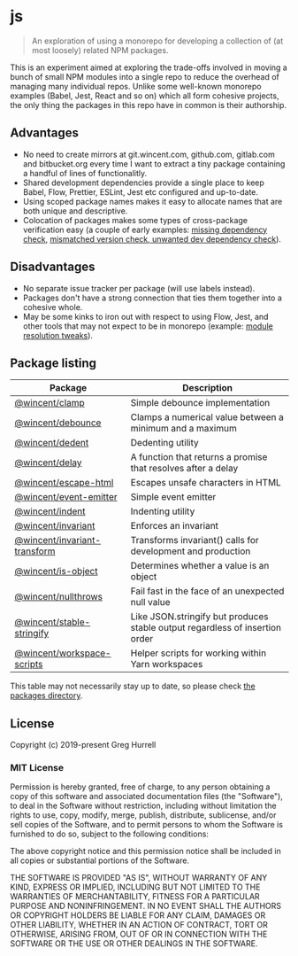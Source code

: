# js

> An exploration of using a monorepo for developing a collection of (at most loosely) related NPM packages.

This is an experiment aimed at exploring the trade-offs involved in moving a bunch of small NPM modules into a single repo to reduce the overhead of managing many individual repos. Unlike some well-known monorepo examples (Babel, Jest, React and so on) which all form cohesive projects, the only thing the packages in this repo have in common is their authorship.

## Advantages

- No need to create mirrors at git.wincent.com, github.com, gitlab.com and bitbucket.org every time I want to extract a tiny package containing a handful of lines of functionalitly.
- Shared development dependencies provide a single place to keep Babel, Flow, Prettier, ESLint, Jest etc configured and up-to-date.
- Using scoped package names makes it easy to allocate names that are both unique and descriptive.
- Colocation of packages makes some types of cross-package verification easy (a couple of early examples: [missing dependency check](https://github.com/wincent/js/commit/02e2eb280db050e523d2a3e065a93f0ef221fb82), [mismatched version check, unwanted dev dependency check](https://github.com/wincent/js/commit/c7147c86b055ab1ecc57a24b29cb7ef274dc69de)).

## Disadvantages

- No separate issue tracker per package (will use labels instead).
- Packages don't have a strong connection that ties them together into a cohesive whole.
- May be some kinks to iron out with respect to using Flow, Jest, and other tools that may not expect to be in monorepo (example: [module resolution tweaks](https://github.com/wincent/js/commit/fe2d7318dc94354306331eb9f5b0d191a831fd9a)).

## Package listing

| Package                                                                                                | Description                                                                  |
| ------------------------------------------------------------------------------------------------------ | ---------------------------------------------------------------------------- |
| [@wincent/clamp](https://github.com/wincent/js/tree/master/packages/clamp)                             | Simple debounce implementation                                               |
| [@wincent/debounce](https://github.com/wincent/js/tree/master/packages/debounce)                       | Clamps a numerical value between a minimum and a maximum                     |
| [@wincent/dedent](https://github.com/wincent/js/tree/master/packages/dedent)                           | Dedenting utility                                                            |
| [@wincent/delay](https://github.com/wincent/js/tree/master/packages/delay)                             | A function that returns a promise that resolves after a delay                |
| [@wincent/escape-html](https://github.com/wincent/js/tree/master/packages/escape-html)                 | Escapes unsafe characters in HTML                                            |
| [@wincent/event-emitter](https://github.com/wincent/js/tree/master/packages/event-emitter)             | Simple event emitter                                                         |
| [@wincent/indent](https://github.com/wincent/js/tree/master/packages/indent)                           | Indenting utility                                                            |
| [@wincent/invariant](https://github.com/wincent/js/tree/master/packages/invariant)                     | Enforces an invariant                                                        |
| [@wincent/invariant-transform](https://github.com/wincent/js/tree/master/packages/invariant-transform) | Transforms invariant() calls for development and production                  |
| [@wincent/is-object](https://github.com/wincent/js/tree/master/packages/is-object)                     | Determines whether a value is an object                                      |
| [@wincent/nullthrows](https://github.com/wincent/js/tree/master/packages/nullthrows)                   | Fail fast in the face of an unexpected null value                            |
| [@wincent/stable-stringify](https://github.com/wincent/js/tree/master/packages/stable-stringify)       | Like JSON.stringify but produces stable output regardless of insertion order |
| [@wincent/workspace-scripts](https://github.com/wincent/js/tree/master/packages/workspace-scripts)     | Helper scripts for working within Yarn workspaces                            |

This table may not necessarily stay up to date, so please check [the packages directory](https://github.com/wincent/js/tree/master/packages).

## License

Copyright (c) 2019-present Greg Hurrell

### MIT License

Permission is hereby granted, free of charge, to any person obtaining a copy of this software and associated documentation files (the "Software"), to deal in the Software without restriction, including without limitation the rights to use, copy, modify, merge, publish, distribute, sublicense, and/or sell copies of the Software, and to permit persons to whom the Software is furnished to do so, subject to the following conditions:

The above copyright notice and this permission notice shall be included in all copies or substantial portions of the Software.

THE SOFTWARE IS PROVIDED "AS IS", WITHOUT WARRANTY OF ANY KIND, EXPRESS OR IMPLIED, INCLUDING BUT NOT LIMITED TO THE WARRANTIES OF MERCHANTABILITY, FITNESS FOR A PARTICULAR PURPOSE AND NONINFRINGEMENT. IN NO EVENT SHALL THE AUTHORS OR COPYRIGHT HOLDERS BE LIABLE FOR ANY CLAIM, DAMAGES OR OTHER LIABILITY, WHETHER IN AN ACTION OF CONTRACT, TORT OR OTHERWISE, ARISING FROM, OUT OF OR IN CONNECTION WITH THE SOFTWARE OR THE USE OR OTHER DEALINGS IN THE SOFTWARE.
